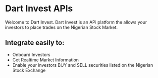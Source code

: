 
# Dart Invest APIs
Welcome to Dart Invest. Dart Invest is an API platform the allows your investors to place trades on the Nigerian Stock Market.

## Integrate easily to:
- Onboard Investors
- Get Realtime Market Information
- Enable your investors BUY and SELL securities listed on the Nigerian Stock Exchange